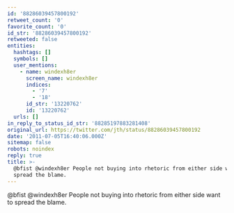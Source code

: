 ```yaml
---
id: '88286039457800192'
retweet_count: '0'
favorite_count: '0'
id_str: '88286039457800192'
retweeted: false
entities:
  hashtags: []
  symbols: []
  user_mentions:
    - name: windexh8er
      screen_name: windexh8er
      indices:
        - '7'
        - '18'
      id_str: '13220762'
      id: '13220762'
  urls: []
in_reply_to_status_id_str: '88285197883281408'
original_url: https://twitter.com/jth/status/88286039457800192
date: '2011-07-05T16:40:06.000Z'
sitemap: false
robots: noindex
reply: true
title: >-
  @bfist @windexh8er People not buying into rhetoric from either side want to
  spread the blame.
---
```


@bfist @windexh8er People not buying into rhetoric from either side want to spread the blame.